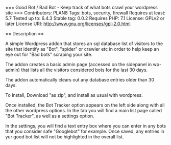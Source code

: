 === Good Bot / Bad Bot - Keep track of what bots crawl your wordpress site ===
Contributors: PLAN8
Tags: bots, security, firewall
Requires at least: 5.7
Tested up to: 6.4.3
Stable tag: 0.0.2
Requires PHP: 7.1
License: GPLv2 or later
License URI: http://www.gnu.org/licenses/gpl-2.0.html

== Description ==

A simple Wordpress addon that stores an sql database list of visitors to the site that identify as "Bot", "spider" or crawler etc in order to help keep an eye out for "Bad bots" scraping your site. 

The addon creates a basic admin page (accessed on the sidepanel in wp-admin) that lists all the visitors considered bots for the last 30 days. 

The addon automatically clears out any database entries older than 30 days.

To Install, Download "as zip", and install as usual with wordpress.

Once installed, the Bot Tracker option appears on the left side along with all the other wordpress options. In the tab you will find a main list page called "Bot Tracker", as well as a settings option.

In the settings, you will find a text entry box where you can enter in any bots that you consider safe "Googlebot" for example. Once saved, any entries in yur good bot list will not be highlighted in the overall list.
